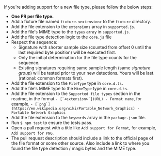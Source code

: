 If you're adding support for a new file type, please follow the below steps:

- **One PR per file type.**
- Add a fixture file named `fixture.<extension>` to the `fixture` directory.
- Add the file extension to the `extensions` array in `supported.js`.
- Add the file's MIME type to the `types` array in `supported.js`.
- Add the file type detection logic to the `core.js` file
- Respect the sequence:
	- Signature with shorter sample size (counted from offset 0 until the last required byte position) will be executed first.
	- Only the initial determination for the file type counts for the sequence.
	- Existing signatures requiring same sample length (same *signature group*) will be tested prior to your new detections. Yours will be last. (rational: common formats first).
- Add the file extension to the `FileType` type in `core.d.ts`.
- Add the file's MIME type to the `MimeType` type in `core.d.ts`.
- Add the file extension to the `Supported file types` section in the readme, in the format ```- [`<extension>`](URL) - Format name```, for example, ```- [`png`](https://en.wikipedia.org/wiki/Portable_Network_Graphics) - Portable Network Graphics```
- Add the file extension to the `keywords` array in the `package.json` file.
- Run `$ npm test` to ensure the tests pass.
- Open a pull request with a title like `Add support for Format`, for example, `Add support for PNG`.
- The pull request description should include a link to the official page of the file format or some other source. Also include a link to where you found the file type detection / magic bytes and the MIME type.
